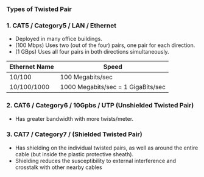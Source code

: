 ### Types of Twisted Pair
### 1. CAT5 / Category5 / LAN / Ethernet
  - Deployed in many office buildings.
  - (100 Mbps) Uses two (out of the four) pairs, one pair for each direction.
  - (1 GBps) Uses all four pairs in both directions simultaneously.

|Ethernet Name|Speed|
|---|---|
|10/100|100 Megabits/sec|
|10/100/1000|1000 Megabits/sec = 1 GigaBits/sec|

### 2. CAT6 / Category6 / 10Gpbs / UTP (Unshielded Twisted Pair)
  - Has greater bandwidth with more twists/meter.

### 3. CAT7 / Category7 / (Shielded Twisted Pair)
  - Has shielding on the individual twisted pairs, as well as around the entire cable (but inside the plastic protective sheath).
  - Shielding reduces the susceptibility to external interference and crosstalk with other nearby cables
